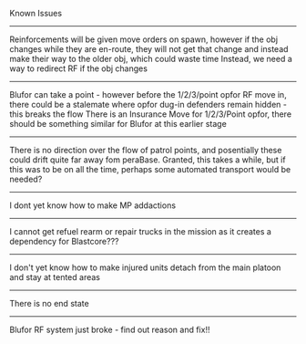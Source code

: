 Known Issues

---

Reinforcements will be given move orders on spawn, however if the obj changes while they are en-route, they will not get that change and instead make their way to the older obj, which could waste time
Instead, we need a way to redirect RF if the obj changes

---

Blufor can take a point - however before the 1/2/3/point opfor RF move in, there could be a stalemate where opfor dug-in defenders remain hidden - this breaks the flow
There is an Insurance Move for 1/2/3/Point opfor, there should be something similar for Blufor at this earlier stage

---

There is no direction over the flow of patrol points, and posentially these could drift quite far away fom peraBase.
Granted, this takes a while, but if this was to be on all the time, perhaps some automated transport would be needed?

---

I dont yet know how to make MP addactions

---

I cannot get refuel rearm or repair trucks in the mission as it creates a dependency for Blastcore???

---

I don't yet know how to make injured units detach from the main platoon and stay at tented areas

---

There is no end state

---

Blufor RF system just broke - find out reason and fix!!
